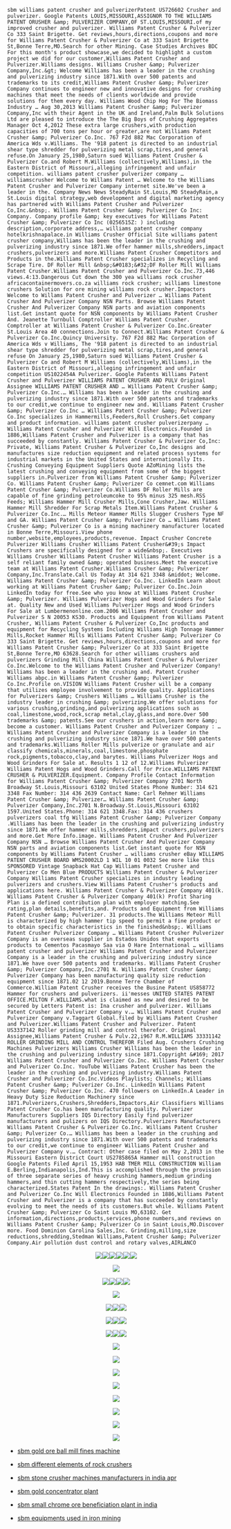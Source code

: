 ```
sbm williams patent crusher and pulverizerPatent US726602 Crusher and pulverizer. Google Patents LOUIS,MISSOURI,ASSIGNOR TO THE WILLIAMS PATENT ORUSHER &amp; PULVERIZER COMPANY,OF ST.LOUIS,MISSOURI.of my improved crusher and pulverizer. Williams Patent Crusher & Pulverizer Co 333 Saint Brigette. Get reviews,hours,directions,coupons and more for Williams Patent Crusher & Pulverizer Co at 333 Saint Brigette St,Bonne Terre,MO.Search for other Mining. Case Studies Archives BDC For this month's product showcase,we decided to highlight a custom project we did for our customer,Williams Patent Crusher and Pulverizer.Williams designs. Williams Crusher &amp; Pulverizer Company,Inc.&gt; Welcome Williams has been a leader in the crushing and pulverizing industry since 1871.With over 500 patents and trademarks to its credit,Williams Patent Crusher &amp; Pulverizer Company continues to engineer new and innovative designs for crushing machines that meet the needs of clients worldwide and provide solutions for them every day. Williams Wood Chip Hog For The Biomass Industry … Aug 30,2013 Williams Patent Crusher &amp; Pulverizer Company,Inc with their Agent in the UK and Ireland,Palm Bulk Solutions Ltd are pleased to introduce the The Big Boys of Crushing Aggregates Manager Oct 4,2012 These extra large crushers,with production capacities of 700 tons per hour or greater,are not Williams Patent Crusher &amp; Pulverizer Co.Inc. 767 F2d 882 Mac Corporation of America Wds v.Williams. The '918 patent is directed to an industrial shear type shredder for pulverizing metal scrap,tires,and general refuse.On January 25,1980,Saturn sued Williams Patent Crusher & Pulverizer Co.and Robert M.Williams (collectively,Williams),in the Eastern District of Missouri,alleging infringement and unfair competition. williams patent crusher pulverizer company … williamscrusher Welcome to Willams Patent … Welcome to the Williams Patent Crusher and Pulverizer Company internet site.We've been a leader in the. Company News News SteadyRain St.Louis,MO SteadyRain,a St.Louis digital strategy,web development and digital marketing agency has partnered with Williams Patent Crusher and Pulverizer Co,Inc.&nbsp;. Williams Patent Crusher &amp; Pulverizer Co Inc: Company. Company profile &amp; key executives for Williams Patent Crusher &amp; Pulverizer Co Inc (0256515Z: ) including description,corporate address,… williams patent crusher company hotelkrishnapalace.in Williams Crusher Official Site williams patent crusher company,Williams has been the leader in the crushing and pulverizing industry since 1871.We offer hammer mills,shredders,impact crushers,pulverizers and more.Williams Patent Crusher Competitors and Products in the.Williams Patent Crusher specializes in Recycling and Scrape Tire. DF Roller Mill &nbsp;&#0183;&#32;DF Roller Mill Williams Patent Crusher.Williams Patent Crusher and Pulverizer Co.Inc.73,446 views.4:13.Dangerous Cut down the 300 yea williams rock crusher africacontainermovers.co.za williams rock crusher; williams limestone crushers Solution for ore mining williams rock crusher.Impactors Welcome to Willams Patent Crusher and Pulverizer … Williams Patent Crusher And Pulverizer Company NSN Parts. Browse Williams Patent Crusher And Pulverizer Company NSN parts and aviation components list.Get instant quote for NSN components by Williams Patent Crusher And. Jeanette Turnbull Comptroller Williams Patent Crusher. Comptroller at Williams Patent Crusher & Pulverizer Co.Inc.Greater St.Louis Area 40 connections.Join to Connect.Williams Patent Crusher & Pulverizer Co.Inc.Quincy University. 767 F2d 882 Mac Corporation of America Wds v Williams, The '918 patent is directed to an industrial shear type shredder for pulverizing metal scrap,tires,and general refuse On January 25,1980,Saturn sued Williams Patent Crusher & Pulverizer Co and Robert M Williams (collectively,Williams),in the Eastern District of Missouri,alleging infringement and unfair competition US1022454A Pulverizer. Google Patents Williams Patent Crusher and Pulverizer WILLIAMS PATENT CRUSHER AND PULV Original Assignee WILLIAMS PATENT CRUSHER AND … Williams Patent Crusher &amp; Pulverizer Co.Inc.… Williams has been a leader in the crushing and pulverizing industry since 1871.With over 500 patents and trademarks to our credit,we continue to engineer new and. Williams Patent Crusher &amp; Pulverizer Co.Inc … Williams Patent Crusher &amp; Pulverizer Co.Inc specializes in Hammermills,Feeders,Roll Crushers.Get company and product information. williams patent crusher pulverizerpany … Williams Patent Crusher and Pulverizer Will Electronics.Founded in 1886,Williams Patent Crusher and Pulverizer is a company that has succeeded by constantly. Williams Patent Crusher & Pulverizer Co,Inc: Private, Williams Patent Crusher & Pulverizer Co,Inc designs and manufactures size reduction equipment and related process systems for industrial markets in the United States and internationally Its. Crushing Conveying Equipment Suppliers Quote AZoMining lists the latest crushing and conveying equipment from some of the biggest suppliers in.Pulverizer from Williams Patent Crusher &amp; Pulverizer Co. Williams Patent Crusher &amp; Pulverizer Co cemnet.com Williams Patent Crusher &amp; Pulverizer Co.Williams DF Roller Mills are capable of fine grinding petroleumcoke to 95% minus 325 mesh.RSS Feeds; Williams Hammer Mill Crusher Mills,Cone Crusher,Jaw. Williams Hammer Mill Shredder For Scrap Metals Item.Williams Patent Crusher & Pulverizer Co.Inc.… Mills Meteor Hammer Mills Slugger Crushers Type NF and GA. Williams Patent Crusher &amp; Pulverizer Co … Williams Patent Crusher &amp; Pulverizer Co is a mining machinery manufacturer located in Bonne Terre,Missouri.View phone number,website,employees,products,revenue. Impact Crusher Concrete Pulverizer Williams Crusher Williams Patent Crusher&#39;s Impact Crushers are specifically designed for a wide&nbsp;. Executives Williams Crusher Williams Patent Crusher Williams Patent Crusher is a self reliant family owned &amp; operated business.Meet the executive team at Williams Patent Crusher.Williams Crusher &amp; Pulverizer Company,Inc.Translate.Call Us Today At 314 621 3348 &middot; Welcome. Williams Patent Crusher &amp; Pulverizer Co.Inc. LinkedIn Learn about working at Williams Patent Crusher &amp; Pulverizer Co.Inc.Join LinkedIn today for free.See who you know at Williams Patent Crusher &amp; Pulverizer. Williams Pulverizer Hogs and Wood Grinders For Sale at. Quality New and Used Williams Pulverizer Hogs and Wood Grinders For Sale at Lumbermenonline.com.2006 Williams Patent Crusher and Pulverizer S N 20053 KS30. Products and Equipment from Williams Patent Crusher, Williams Patent Crusher & Pulverizer Co,Inc products and equipment for Recycling Systems Including Williams High Tonnage Hammer Mills,Rocket Hammer Mills Williams Patent Crusher &amp; Pulverizer Co 333 Saint Brigette. Get reviews,hours,directions,coupons and more for Williams Patent Crusher &amp; Pulverizer Co at 333 Saint Brigette St,Bonne Terre,MO 63628.Search for other williams crushers and pulverizers Grinding Mill China Williams Patent Crusher & Pulverizer Co.Inc.Welcome to the Williams Patent Crusher and Pulverizer Company! Williams has been a leader in the crushing and. Patent Crusher Williams abpc.in Williams Patent Crusher &amp; Pulverizer Co.Inc.Profile on.VISION Williams Patent Crusher will be a company that utilizes employee involvement to provide quality. Applications for Pulverizers &amp; Crushers Williams … Williams Crusher is the industry leader in crushing &amp; pulverizing.We offer solutions for various crushing,grinding,and pulverizing applications such as coal,limestone,wood,rock,scrap metal,clay,glass,and more.Over 500 trademarks &amp; patents.See our crushers in action,learn more &amp; become a customer. Williams Patent Crusher and Pulverizer Company : … Williams Patent Crusher and Pulverizer Company is a leader in the crushing and pulverizing industry since 1871.We have over 500 patents and trademarks.Williams Roller Mills pulverize or granulate and air classify chemicals,minerals,coal,limestone,phosphate rock,pigments,tobacco,clay,and barytes. Williams Pulverizer Hogs and Wood Grinders For Sale at. Results 1 12 of 12.Williams Pulverizer Williams Patent Hogs and Wood Grinders.Call for Price.WILLIAMS PATENT CRUSHER & PULVERIZER.Equipment. Company Profile Contact Information for Williams Patent Crusher &amp; Pulverizer Company 2701 North Broadway St.Louis,Missouri 63102 United States Phone Number: 314 621 3348 Fax Number: 314 436 2639 Contact Name: Carl Rehmer Williams Patent Crusher &amp; Pulverizer… Williams Patent Crusher &amp; Pulverizer Company,Inc.2701 N.Broadway.St.Louis,Missouri 63102 1597.United States.Phone: 314 621 3348.Fax: 314 436 crushers pulverizers coal tfg Williams Patent Crusher &amp; Pulverizer Company .Williams has been the leader in the crushing and pulverizing industry since 1871.We offer hammer mills,shredders,impact crushers,pulverizers and more.Get More Info.image. Williams Patent Crusher And Pulverizer Company NSN … Browse Williams Patent Crusher And Pulverizer Company NSN parts and aviation components list.Get instant quote for NSN components by Williams Patent Crusher … williams crusher eBay WILLIAMS PATENT CRUSHER BOARD WMS20002LD 1 WIL 10 01 0032 See more like this SPONSORED Vintage Snapback Hat Cap Williams Patent Crusher and Pulverizer Co Men Blue PRODUCTS Williams Patent Crusher & Pulverizer Company Williams Patent Crusher specializes in industry leading pulverizers and crushers.View Williams Patent Crusher's products and applications here. Williams Patent Crusher & Pulverizer Company 401(k. Williams Patent Crusher & Pulverizer Company 401(k) Profit Sharing Plan is a defined contribution plan with employer matching.See rating,plan details,benefits,and. Products and Equipment from Williams Patent Crusher &amp; Pulverizer. 31 products.The Williams Meteor Mill is characterized by high hammer tip speed to permit a fine product or to obtain specific characteristics in the finished&nbsp;. Williams Patent Crusher Pulverizer Company … Williams Patent Crusher Pulverizer Company is an overseas supplier in Estados Unidos that exports products to Cementos Pacasmayo Saa via O Hare International … williams patent crusher and pulverizer Williams Patent Crusher and Pulverizer Company is a leader in the crushing and pulverizing industry since 1871.We have over 500 patents and trademarks. Williams Patent Crusher &amp; Pulverizer Company,Inc.2701 N. Williams Patent Crusher &amp; Pulverizer Company has been manufacturing quality size reduction equipment since 1871.02 12 2019.Bonne Terre Chamber of Commerce.William Patent Crusher receives the Busine Patent US858772 Hammer for crushers and pulverizers. ii'messes UNITED STATES PATENT OFFICE.MILTON F.WILLIAMS.what is claimed as new and desired to be secured by Letters Patent is: Ina crusher and pulverizer. Williams Patent Crusher and Pulverizer Company v.… Williams Patent Crusher and Pulverizer Company v.Taggart Global.filed by Williams Patent Crusher and Pulverizer.Williams Patent Crusher and Pulverizer. Patent US3337142 Roller grinding mill and control therefor. Original Assignee,Williams Patent Crusher & Pulv.22,i967 R.M.WILLIAMS 33331142 ROLLER GRINDING MILL AND CONTROL THEREFOR Filed Aug. Crushers Crushing Machines Pulverizers Williams Crusher Williams has been the leader in the crushing and pulverizing industry since 1871.Copyright &#169; 2017 Williams Patent Crusher and Pulverizer Co.Inc. Williams Patent Crusher and Pulverizer Co.Inc. YouTube Williams Patent Crusher has been the leader in the crushing and pulverizing industry.Williams Patent Crusher and Pulverizer Co.Inc.Videos Playlists; Channels; Williams Patent Crusher &amp; Pulverizer Co.Inc. LinkedIn Williams Patent Crusher &amp; Pulverizer Co.Inc. 470 followers on LinkedIn.A Leader in Heavy Duty Size Reduction Machinery since 1871.Pulverizers,Crushers,Shredders,Impactors,Air Classifiers Williams Patent Crusher Co.has been manufacturing quality. Pulverizer Manufacturers Suppliers IQS Directory Easily find pulverizer manufacturers and pulizers on IQS Directory.Pulverizers Manufacturers Williams Patent Crusher & Pulverizer Co.Inc. Williams Patent Crusher &amp; Pulverizer Co.… Williams has been a leader in the crushing and pulverizing industry since 1871.With over 500 patents and trademarks to our credit,we continue to engineer Williams Patent Crusher and Pulverizer Company v.… Contract: Other case filed on May 2,2013 in the Missouri Eastern District Court US2785865A Hammer mill construction Google Patents Filed April 15,1953 HAB TMER MILL CONSTRUCTION William E.Berling,Indianapolis,Ind.This is accomplished through the provision of three separate series of heavy crushing hammers,medium grinding hammers,and thin cutting hammers respectively,the series being characterized.States Patent In the drawings:. Williams Patent Crusher and Pulverizer Co.Inc Will Electronics Founded in 1886,Williams Patent Crusher and Pulverizer is a company that has succeeded by constantly evolving to meet the needs of its customers.But while. Williams Patent Crusher &amp; Pulverizer Co Saint Louis MO,63102. Get information,directions,products,services,phone numbers,and reviews on Williams Patent Crusher &amp; Pulverizer Co in Saint Louis,MO.Discover more. Food Dominion Carolina Sales,Inc. Grinding,milling,size reductions,shredding,Stedman Williams,Patent Crusher &amp; Pulverizer Company.Air pollution dust control and rotary valves,AIRLANCO 
```

<div align="center">
  
<a rel="nofollow" href="https://m.shibang-china.com?f=github&k=sbm+williams+patent+crusher+and+pulverizer"><img src="https://static.shibang-china.com/en/l.png"></a><img src="https://static.shibang-china.com/en/hw.png"><a rel="nofollow" href="https://m.shibang-china.com/product/?f=github&k=sbm+williams+patent+crusher+and+pulverizer"><img src="https://static.shibang-china.com/en/p.png"></a><a rel="nofollow" href="https://m.shibang-china.com/cases/?f=github&k=sbm+williams+patent+crusher+and+pulverizer"><img src="https://static.shibang-china.com/en/c.png"></a><a rel="nofollow" href="https://m.shibang-china.com/news/?f=github&k=sbm+williams+patent+crusher+and+pulverizer"><img src="https://static.shibang-china.com/en/n.png"></a><a rel="nofollow" href="https://m.shibang-china.com?f=github&k=sbm+williams+patent+crusher+and+pulverizer"><img src="https://static.shibang-china.com/en/m.png"></a>

<a rel="nofollow" href="https://m.shibang-china.com/product/?f=github&k=sbm+williams+patent+crusher+and+pulverizer"><img src="https://static.shibang-china.com/en/b.jpg"></a>
  
<a rel="nofollow" href="https://m.shibang-china.com/solution-aggregate.html?f=github&k=sbm+williams+patent+crusher+and+pulverizer"><img src="https://static.shibang-china.com/en/a.jpg"></a><a rel="nofollow" href="https://m.shibang-china.com/solution-mine.html?f=github&k=sbm+williams+patent+crusher+and+pulverizer"><img src="https://static.shibang-china.com/en/m.jpg"></a><a rel="nofollow" href="https://m.shibang-china.com/solution-mill.html?f=github&k=sbm+williams+patent+crusher+and+pulverizer"><img src="https://static.shibang-china.com/en/g.jpg"></a><a rel="nofollow" href="https://m.shibang-china.com/solution-epc.html?f=github&k=sbm+williams+patent+crusher+and+pulverizer"><img src="https://static.shibang-china.com/en/e.jpg"></a>

<a rel="nofollow" href="https://m.shibang-china.com/product/?f=github&k=sbm+williams+patent+crusher+and+pulverizer"><img src="https://static.shibang-china.com/en/a-p.png"></a>

<a rel="nofollow" href="https://m.shibang-china.com/product/crusher/c6x.html?f=github&k=sbm+williams+patent+crusher+and+pulverizer"><img src="https://static.shibang-china.com/en/j.jpg"></a><a rel="nofollow" href="https://m.shibang-china.com/product/crusher/ci5x.html?f=github&k=sbm+williams+patent+crusher+and+pulverizer"><img src="https://static.shibang-china.com/en/i.jpg"></a><a rel="nofollow" href="https://m.shibang-china.com/product/crusher/hst.html?f=github&k=sbm+williams+patent+crusher+and+pulverizer"><img src="https://static.shibang-china.com/en/c.jpg"></a>

<a rel="nofollow" href="https://m.shibang-china.com/product/mill/mtw.html?f=github&k=sbm+williams+patent+crusher+and+pulverizer"><img src="https://static.shibang-china.com/en/mtw.jpg"></a><a rel="nofollow" href="https://m.shibang-china.com/product/mill/scm.html?f=github&k=sbm+williams+patent+crusher+and+pulverizer"><img src="https://static.shibang-china.com/en/scm.jpg"></a><a rel="nofollow" href="https://m.shibang-china.com/product/mill/lm.html?f=github&k=sbm+williams+patent+crusher+and+pulverizer"><img src="https://static.shibang-china.com/en/lm.jpg"></a>

<a rel="nofollow" href="https://m.shibang-china.com/product/sand/vsi6x.html?f=github&k=sbm+williams+patent+crusher+and+pulverizer"><img src="https://static.shibang-china.com/en/6x.jpg"></a><a rel="nofollow" href="https://m.shibang-china.com/product/sand/vu.html?f=github&k=sbm+williams+patent+crusher+and+pulverizer"><img src="https://static.shibang-china.com/en/vu.jpg"></a><a rel="nofollow" href="https://m.shibang-china.com/product/mobile/klun.html?f=github&k=sbm+williams+patent+crusher+and+pulverizer"><img src="https://static.shibang-china.com/en/k.jpg"></a>

<a rel="nofollow" href="https://m.shibang-china.com/cases/?f=github&k=sbm+williams+patent+crusher+and+pulverizer"><img src="https://static.shibang-china.com/en/case.png"></a>

<a rel="nofollow" href="https://m.shibang-china.com/cases/aggregate/202.html?f=github&k=sbm+williams+patent+crusher+and+pulverizer"><img src="https://static.shibang-china.com/en/c-1.jpg"></a>

<a rel="nofollow" href="https://m.shibang-china.com/cases/aggregate/203.html?f=github&k=sbm+williams+patent+crusher+and+pulverizer"><img src="https://static.shibang-china.com/en/c-2.jpg"></a>

<a rel="nofollow" href="https://m.shibang-china.com/cases/mill/123.html?f=github&k=sbm+williams+patent+crusher+and+pulverizer"><img src="https://static.shibang-china.com/en/c-3.jpg"></a>

<a rel="nofollow" href="https://m.shibang-china.com/contact_us.html?f=github&k=sbm+williams+patent+crusher+and+pulverizer"><img src="https://static.shibang-china.com/en/contact.png"></a>

<a rel="nofollow" href="https://swt.shibang-china.com/?f=github&k=sbm+williams+patent+crusher+and+pulverizer"><img src="https://static.shibang-china.com/en/chat.png"></a>

<a rel="nofollow" href="https://whatsapp.shibangsoft.com/WhatsApp.php?f=github&k=sbm+williams+patent+crusher+and+pulverizer"><img src="https://static.shibang-china.com/en/whatsapp.png"></a>

<a rel="nofollow" href="https://m.shibang-china.com/?f=github&k=sbm+williams+patent+crusher+and+pulverizer"><img src="https://static.shibang-china.com/en/website.png"></a>

</div>


* [sbm gold ore ball mill fines machine](sbm%20gold%20ore%20ball%20mill%20fines%20machine.md)

* [sbm different elements of rock crushers](sbm%20different%20elements%20of%20rock%20crushers.md)

* [sbm stone crusher machines manufacturers in india apr](sbm%20stone%20crusher%20machines%20manufacturers%20in%20india%20apr.md)

* [sbm gold concentrator plant](sbm%20gold%20concentrator%20plant.md)

* [sbm small chrome ore beneficiation plant in india](sbm%20small%20chrome%20ore%20beneficiation%20plant%20in%20india.md)

* [sbm equipments used in iron mining](sbm%20equipments%20used%20in%20iron%20mining.md)